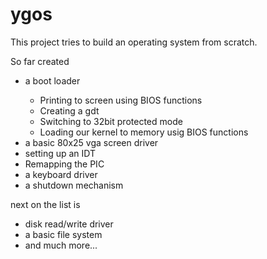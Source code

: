 # ygos

This project tries to build an operating system from scratch.

So far created
<ul>
    <li>a boot loader</li>
        <ul>
            <li>Printing to screen using BIOS functions</li>
            <li>Creating a gdt</li>
            <li>Switching to 32bit protected mode</li>
            <li>Loading our kernel to memory usig BIOS functions</li>
        </ul> 
    <li>a basic 80x25 vga screen driver</li>
    <li>setting up an IDT</li>
    <li>Remapping the PIC</li>
    <li>a keyboard driver</li>
    <li>a shutdown mechanism</li>
</ul>
    
next on the list is
<ul>
    <li>disk read/write driver</li>
    <li>a basic file system</li>
    <li> and much more...</li>
</ul>
